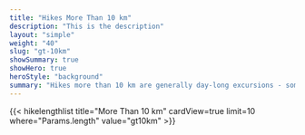 ```yaml
---
title: "Hikes More Than 10 km"
description: "This is the description"
layout: "simple"
weight: "40"
slug: "gt-10km"
showSummary: true
showHero: true
heroStyle: "background"
summary: "Hikes more than 10 km are generally day-long excursions - some bordering on epic."
---
```


{{< hikelengthlist title="More Than 10 km" cardView=true limit=10 where="Params.length" value="gt10km" >}}

